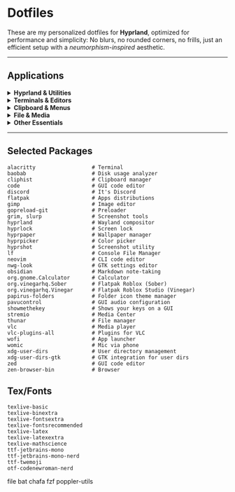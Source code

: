 # Dotfiles

These are my personalized dotfiles for **Hyprland**, optimized for performance and simplicity: No blurs, no rounded corners, no frills, just an efficient setup with a *neumorphism-inspired* aesthetic.

---

## Applications

<details>
<summary><strong>Hyprland & Utilities</strong></summary>
 
- **[Baobab](https://wiki.gnome.org/Apps/Baobab)** - Disk usage analyzer.
- **[Hyprlock](https://github.com/hyprwm/hyprlock)** - Locks your screen.
- **[Hyprpaper](https://github.com/hyprwm/hyprpaper)** - Manages Wayland wallpapers.
- **[nwg-look](https://github.com/nwg-piotr/nwg-look)** - GTK settings editor.

</details>

<details>
<summary><strong>Terminals & Editors</strong></summary>

- **[Alacritty](https://github.com/alacritty/alacritty)** - Terminal. 
- **[Neovim](https://github.com/neovim/neovim)** - Command-line code editor.
- **[Visual Studio Code](https://github.com/microsoft/vscode)** - GUI Code editor, Used primarily for its PDF preview support (Zed doesn't have it).
- **[Zed](https://github.com/zed-industries/zed)** - GUI Code editor.

</details>

<details>
<summary><strong>Clipboard & Menus</strong></summary>

- **[Cliphist](https://github.com/sentriz/cliphist)** - Keeps a history of your clipboard entries.
- **[Wofi](https://github.com/SimplyCEO/wofi)** - Minimalist Wayland application launcher and menu.

</details>

<details>
<summary><strong>File & Media</strong></summary>

- **[Gimp](https://www.gimp.org/)** - Image editor.
- **[LF](hhttps://github.com/gokcehan/lf)** - Console File Manager.  
- **[Papirus Folders](https://github.com/PapirusDevelopmentTeam/papirus-folders)** - Folder icon color changer.
- **[Stremio](https://www.stremio.com/)** - Media center.  
- **[Thunar](https://docs.xfce.org/xfce/thunar/start)** - Lightweight file manager.
- **[VLC](https://www.videolan.org/vlc/)** - Media player.  
- **[Xournal++](https://github.com/xournalpp/xournalpp)** - Notetaking.

</details>

<details>
<summary><strong>Other Essentials</strong></summary>

- **[Discord](https://discord.com/)** - It's discord.
- **[Flatpak](https://flatpak.org/)** - Apps distributions for Linux.
    - **[Calculator](https://github.com/GNOME/gnome-calculator)** - A Calculator.
    - **[Vinegar](https://vinegarhq.org/)** - Roblox Studio for Linux.
    - **[Sober](https://sober.vinegarhq.org/#introducing-sober)** - Roblox for Linux.
- **[Gopreload](https://github.com/htruong/gopreload)** - For performance tweaks and faster loading.
- **[Grim](https://github.com/emersion/grim)** + **[Slurp](https://github.com/emersion/slurp)** - For selecting and capturing screenshots.
- **[Hyprpicker](https://github.com/hyprwm/hyprpicker)** - Wayland color picker.  
- **[Hyprshot](https://github.com/hyprwm/hyprshot)** - Advanced screenshot utility.  
- **[Obsidian](https://obsidian.md/)** - Markdown-based note-taking.
- **[Pavucontrol](https://freedesktop.org/software/pulseaudio/pavucontrol)** - GUI Audio configuration.
- **[ShowMeTheKey](https://obsidian.md/)** - Shows the keys that you press on a GUI.
- **[Womic](https://wolicheng.com/womic/wo_mic_linux.html)** - Turns your phone into a wireless mic.
- **[Zen Browser](https://github.com/zen-browser/desktop)** - Zen Browser is a Firefox-based Browser (yhea, crazy).

</details>

---

## Selected Packages

```text
alacritty                  # Terminal
baobab                     # Disk usage analyzer
cliphist                   # Clipboard manager
code                       # GUI code editor
discord                    # It's Discord
flatpak                    # Apps distributions
gimp                       # Image editor
gopreload-git              # Preloader
grim, slurp                # Screenshot tools
hyprland                   # Wayland compositor
hyprlock                   # Screen lock
hyprpaper                  # Wallpaper manager
hyprpicker                 # Color picker
hyprshot                   # Screenshot utility
lf                         # Console File Manager
neovim                     # CLI code editor
nwg-look                   # GTK settings editor
obsidian                   # Markdown note-taking
org.gnome.Calculator       # Calculator
org.vinegarhq.Sober        # Flatpak Roblox (Sober)
org.vinegarhq.Vinegar      # Flatpak Roblox Studio (Vinegar)
papirus-folders            # Folder icon theme manager
pavucontrol                # GUI audio configuration
showmethekey               # Shows your keys on a GUI
stremio                    # Media Center
thunar                     # File manager
vlc                        # Media player
vlc-plugins-all            # Plugins for VLC
wofi                       # App launcher
womic                      # Mic via phone
xdg-user-dirs              # User directory management
xdg-user-dirs-gtk          # GTK integration for user dirs
zed                        # GUI code editor
zen-browser-bin            # Browser
```

## Tex/Fonts

```text
texlive-basic
texlive-binextra
texlive-fontsextra
texlive-fontsrecommended
texlive-latex
texlive-latexextra
texlive-mathscience
ttf-jetbrains-mono
ttf-jetbrains-mono-nerd
ttf-twemoji
otf-codenewroman-nerd
```

file
bat
chafa
fzf
poppler-utils
